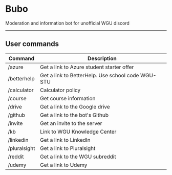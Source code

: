 # Bubo

Moderation and information bot for unofficial WGU discord

---
## User commands
| Command | Description |
| ------- | ----------- |
| /azure | Get a link to Azure student starter offer |
| /betterhelp | Get a link to BetterHelp. Use school code WGU-STU |
| /calculator | Calculator policy |
| /course | Get course information |
| /drive | Get a link to the Google drive |
| /github | Get a link to the bot's Github |
| /invite | Get an invite to the server |
| /kb | Link to WGU Knowledge Center |
| /linkedin | Get a link to LinkedIn |
| /pluralsight | Get a link to Pluralsight |
| /reddit | Get a link to the WGU subreddit |
| /udemy | Get a link to Udemy |
